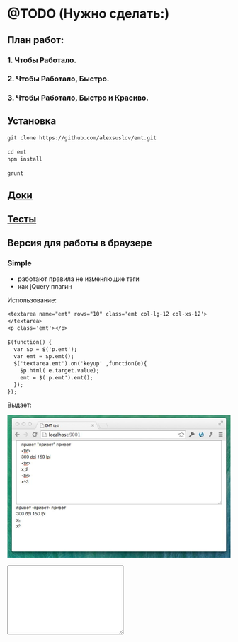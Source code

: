 # @TODO (Нужно сделать:)
## План работ:
### 1. Чтобы Работало.

### 2. Чтобы Работало, Быстро.

### 3. Чтобы Работало, Быстро и Красиво.

## Установка
```
git clone https://github.com/alexsuslov/emt.git

cd emt
npm install

grunt

```
## [Доки](http://alexsuslov.github.io/emt/)
## [Тесты](https://github.com/alexsuslov/emt/blob/master/report.md)

## Версия для работы в браузере
### Simple

- работают правила не изменяющие тэги
- как jQuery плагин

Использование:
```
<textarea name="emt" rows="10" class='emt col-lg-12 col-xs-12'></textarea>
<p class='emt'></p>

$(function() {
  var $p = $('p.emt');
  var emt = $p.emt();
  $('textarea.emt').on('keyup' ,function(e){
    $p.html( e.target.value);
    emt = $('p.emt').emt();
  });
});

```

Выдает:

![test](https://raw.githubusercontent.com/alexsuslov/emt/master/img/EMT_test.jpg)


<textarea name="emt" rows="10" cols='30'></textarea>
<p class='emt'></p>
<script src="https://code.jquery.com/jquery-2.1.1.min.js"></script>
<script scr='https://raw.githubusercontent.com/alexsuslov/emt/master/dist/emt.js'></script>
<script>
  $(function() {
    var $p = $('p.emt');
    var $t = $('textarea.emt');
    $t.html( $p.html());
    var emt = $p.emt();
    $t.on('keyup' ,function(e){
      $p.html( e.target.value);
      emt.apply();
    });
  });
</script>

 





